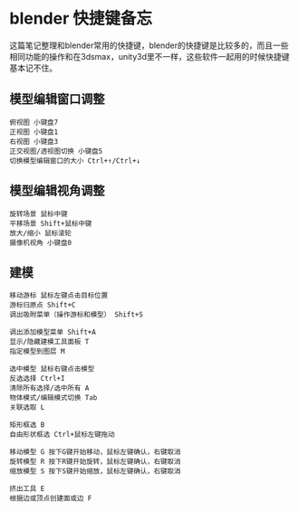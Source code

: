 # blender 快捷键备忘

这篇笔记整理和blender常用的快捷键，blender的快捷键是比较多的，而且一些相同功能的操作和在3dsmax，unity3d里不一样，这些软件一起用的时候快捷键基本记不住。

## 模型编辑窗口调整

```
俯视图 小键盘7
正视图 小键盘1
右视图 小键盘3
正交视图/透视图切换 小键盘5
切换模型编辑窗口的大小 Ctrl+↑/Ctrl+↓
```

## 模型编辑视角调整

```
旋转场景 鼠标中键
平移场景 Shift+鼠标中键
放大/缩小 鼠标滚轮
摄像机视角 小键盘0
```

## 建模

```
移动游标 鼠标左键点击目标位置
游标归原点 Shift+C
调出吸附菜单（操作游标和模型） Shift+S

调出添加模型菜单 Shift+A
显示/隐藏建模工具面板 T
指定模型到图层 M

选中模型 鼠标右键点击模型
反选选择 Ctrl+I
清除所有选择/选中所有 A
物体模式/编辑模式切换 Tab
关联选取 L

矩形框选 B
自由形状框选 Ctrl+鼠标左键拖动

移动模型 G 按下G键开始移动，鼠标左键确认，右键取消
旋转模型 R 按下R键开始旋转，鼠标左键确认，右键取消
缩放模型 S 按下S键开始缩放，鼠标左键确认，右键取消

挤出工具 E
根据边或顶点创建面或边 F
```
